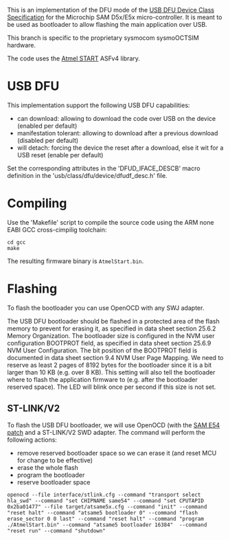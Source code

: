 This is an implementation of the DFU mode of the [USB DFU Device Class Specification](https://usb.org/document-library/device-firmware-upgrade-11-new-version-31-aug-2004) for the Microchip SAM D5x/E5x micro-controller.
It is meant to be used as bootloader to allow flashing the main application over USB.

This branch is specific to the proprietary sysmocom sysmoOCTSIM hardware.

The code uses the [Atmel START](https://start.atmel.com/) ASFv4 library.

USB DFU
=======

This implementation support the following USB DFU capabilities:

* can download: allowing to download the code over USB on the device (enabled per default)
* manifestation tolerant: allowing to download after a previous download (disabled per default)
* will detach: forcing the device the reset after a download, else it wit for a USB reset (enable per default)

Set the corresponding attributes in the 'DFUD_IFACE_DESCB' macro definition in the 'usb/class/dfu/device/dfudf_desc.h' file.

Compiling
=========

Use the 'Makefile' script to compile the source code using the ARM none EABI GCC cross-cimpilig toolchain:
```
cd gcc
make
```

The resulting firmware binary is `AtmelStart.bin`.

Flashing
========

To flash the bootloader you can use OpenOCD with any SWJ adapter.

The USB DFU bootloader should be flashed in a protected area of the flash memory to prevent for erasing it, as specified in data sheet section 25.6.2 Memory Organization.
The bootloader size is configured in the NVM user configuration BOOTPROT field, as specified in data sheet section 25.6.9 NVM User Configuration.
The bit position of the BOOTPROT field is documented in data sheet section 9.4 NVM User Page Mapping.
We need to reserve as least 2 pages of 8192 bytes for the bootloader since it is a bit larger than 10 KB (e.g. over 8 KB).
This setting will also tell the bootloader where to flash the application firmware to (e.g. after the bootloader reserved space).
The LED will blink once per second if this size is not set.

ST-LINK/V2
----------

To flash the USB DFU bootloader, we will use OpenOCD (with the [SAM E54 patch](http://openocd.zylin.com/#/c/4272/) and a ST-LINK/V2 SWD adapter.
The command will perform the following actions:
* remove reserved bootloader space so we can erase it (and reset MCU for change to be effective)
* erase the whole flash
* program the bootloader
* reserve bootloader space

`openocd --file interface/stlink.cfg --command "transport select hla_swd" --command "set CHIPNAME same54" --command "set CPUTAPID 0x2ba01477" --file target/atsame5x.cfg --command "init" --command "reset halt" --command "atsame5 bootloader 0" --command "flash erase_sector 0 0 last" --command "reset halt" --command "program ./AtmelStart.bin" --command "atsame5 bootloader 16384"  --command "reset run" --command "shutdown"`
